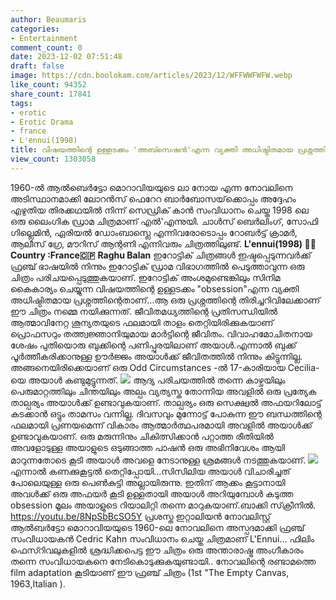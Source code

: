 ```yaml
---
author: Beaumaris
categories:
- Entertainment
comment_count: 0
date: 2023-12-02 07:51:48
draft: false
image: https://cdn.boolokam.com/articles/2023/12/WFFWWFWFW.webp
like_count: 94352
share_count: 17841
tags:
- erotic
- Erotic Drama
- france
- L'ennui(1998)
title: വിഷയത്തിന്റെ ഉള്ളടക്കം 'അബ്സെഷൻ'എന്ന വ്യക്തി അധിഷ്ഠിതമായ പ്രശ്നത്തിന്റെതാണ്
view_count: 1303058
---
```


1960-ൽ ആൽബെർട്ടോ മൊറാവിയയുടെ ലാ നോയ എന്ന നോവലിനെ അടിസ്ഥാനമാക്കി ലോറൻസ് ഫെറേറ ബാർബോസയ്‌ക്കൊപ്പം അദ്ദേഹം എഴുതിയ തിരക്കഥയിൽ നിന്ന് സെഡ്രിക് കാൻ സംവിധാനം ചെയ്ത 1998 ലെ ഒരു ലൈംഗിക ഡ്രാമ ചിത്രമാണ് എൽ'എന്നുയി. ചാൾസ് ബെർലിംഗ്, സോഫി ഗില്ലെമിൻ, ഏരിയൽ ഡോംബാസ്ലെ എന്നിവരോടൊപ്പം റോബർട്ട് ക്രാമർ, ആലീസ് ഗ്രേ, മൗറിസ് ആന്റണി എന്നിവരും ചിത്രത്തിലുണ്ട്. **L'ennui(1998) 🔞🔞** **Country :France🇨🇵** **Raghu Balan** ഇറോട്ടിക് ചിത്രങ്ങൾ ഇഷ്ടപ്പെടുന്നവർക്ക് ഫ്രഞ്ച് ഭാഷയിൽ നിന്നും ഇറോട്ടിക് ഡ്രാമ വിഭാഗത്തിൽ പെടുത്താവുന്ന ഒരു ചിത്രം പരിചയപ്പെടുത്തുകയാണ്. ഇറോട്ടിക് അംശമുണ്ടെങ്കിലും സിനിമ കൈകാര്യം ചെയ്യുന്ന വിഷയത്തിന്റെ ഉള്ളടക്കം "obsession"എന്ന വ്യക്തി അധിഷ്ഠിതമായ പ്രശ്നത്തിന്റെതാണ്...ആ ഒരു പ്രശ്നത്തിന്റെ തിരിച്ചറിവിലേക്കാണ് ഈ ചിത്രം നമ്മെ നയിക്കുന്നത്. ജീവിതമധ്യത്തിന്റെ പ്രതിസന്ധിയിൽ ആത്മാവിനേറ്റ ശൂന്യതയുടെ ഫലമായി താളം തെറ്റിയിരിക്കുകയാണ് പ്രൊഫസറും തത്ത്വജ്ഞാനിയുമായ മാർട്ടിന്റെ ജീവിതം. വിവാഹമോചിതനായ ശേഷം പുതിയൊരു ബുക്കിന്റെ പണിപ്പുരയിലാണ് അയാൾ.എന്നാൽ ബുക്ക്‌ പൂർത്തീകരിക്കാനുള്ള ഊർജ്ജം അയാൾക്ക്‌ ജീവിതത്തിൽ നിന്നും കിട്ടുന്നില്ല. അങ്ങനെയിരിക്കെയാണ് ഒരു Odd Circumstances -ൽ 17-കാരിയായ Cecilia- യെ അയാൾ കണ്ടുമുട്ടുന്നത്. ![](https://cdn.boolokam.com/articles/2023/12/WFFWWFWFW.webp) ആദ്യ പരിചയത്തിൽ തന്നെ കാഴ്ചയിലും പെരുമാറ്റത്തിലും ചിന്തയിലും അല്പം വ്യത്യസ്ത തോന്നിയ അവളിൽ ഒരു പ്രത്യേക താല്പര്യം അയാൾക്ക് ഉണ്ടാവുകയാണ്. താല്പര്യം ഒരു സെക്ഷ്വൽ അഫയറിലോട്ട് കടക്കാൻ ഒട്ടും താമസം വന്നില്ല. ദിവസവും മുന്നോട്ട് പോകുന്ന ഈ ബന്ധത്തിന്റെ ഫലമായി പ്രണയമെന്ന് വികാരം ആത്മാർത്ഥപരമായി അവളിൽ അയാൾക്ക് ഉണ്ടാവുകയാണ്. ഒരു മരുന്നിനും ചികിത്സിക്കാൻ പറ്റാത്ത രീതിയിൽ അവളോടുള്ള അയാളുടെ ഒടുങ്ങാത്ത പാഷൻ ഒരു അഭിനിവേശം ആയി മാറുന്നതോടെ കൂടി അയാൾ അവളെ നേടാനുള്ള ശ്രമങ്ങൾ നടത്തുകയാണ്. ![](https://cdn.boolokam.com/articles/2023/12/WFWFWWFWFWF.jpg)എന്നാൽ കണക്കുകൂട്ടല്‍ തെറ്റിപ്പോയി...സിസിലിയ അയാൾ വിചാരിച്ചത് പോലെയുള്ള ഒരു പെൺകുട്ടി അല്ലായിരുന്നു. ഇതിന് ആക്കം കൂട്ടാനായി അവൾക്ക് ഒരു അഫയർ കൂടി ഉള്ളതായി അയാൾ അറിയുമ്പോൾ കടുത്ത obsession മൂലം അയാളുടെ റിയാലിറ്റി തന്നെ മാറുകയാണ്.ബാക്കി സ്‌ക്രീനിൽ. https://youtu.be/8NpSbBcSO5Y പ്രശസ്ത ഇറ്റാലിയൻ നോവലിസ്റ്റ് ആൽബർട്ടോ മൊറാവിയയുടെ 1960-ലെ നോവലിനെ അസ്പദമാക്കി ഫ്രഞ്ച് സംവിധായകൻ Cedric Kahn സംവിധാനം ചെയ്ത ചിത്രമാണ് L'Ennui... ഫിലിം ഫെസ്റിവലുകളിൽ ശ്രദ്ധിക്കപെട്ട ഈ ചിത്രം ഒരു അന്താരാഷ്ട്ര അംഗീകാരം തന്നെ സംവിധായകനെ നേടികൊടുക്കുകയുണ്ടായി.. നോവലിന്റെ രണ്ടാമത്തെ film adaptation കൂടിയാണ് ഈ ഫ്രഞ്ച് ചിത്രം (1st "The Empty Canvas, 1963,Italian ).